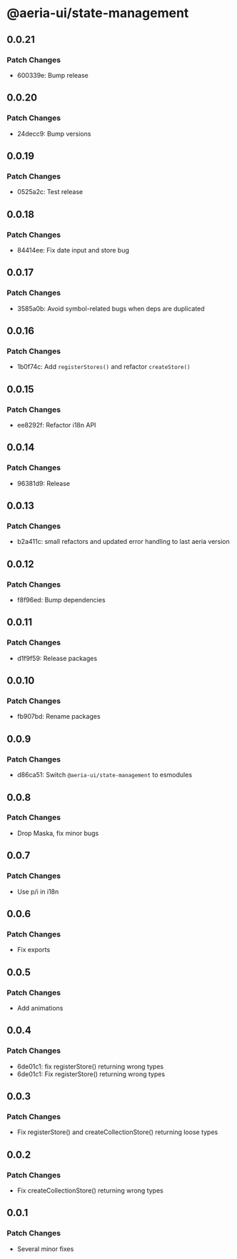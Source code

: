 # @aeria-ui/state-management

## 0.0.21

### Patch Changes

- 600339e: Bump release

## 0.0.20

### Patch Changes

- 24decc9: Bump versions

## 0.0.19

### Patch Changes

- 0525a2c: Test release

## 0.0.18

### Patch Changes

- 84414ee: Fix date input and store bug

## 0.0.17

### Patch Changes

- 3585a0b: Avoid symbol-related bugs when deps are duplicated

## 0.0.16

### Patch Changes

- 1b0f74c: Add `registerStores()` and refactor `createStore()`

## 0.0.15

### Patch Changes

- ee8292f: Refactor i18n API

## 0.0.14

### Patch Changes

- 96381d9: Release

## 0.0.13

### Patch Changes

- b2a411c: small refactors and updated error handling to last aeria version

## 0.0.12

### Patch Changes

- f8f96ed: Bump dependencies

## 0.0.11

### Patch Changes

- d1f9f59: Release packages

## 0.0.10

### Patch Changes

- fb907bd: Rename packages

## 0.0.9

### Patch Changes

- d86ca51: Switch `@aeria-ui/state-management` to esmodules

## 0.0.8

### Patch Changes

- Drop Maska, fix minor bugs

## 0.0.7

### Patch Changes

- Use p/i in i18n

## 0.0.6

### Patch Changes

- Fix exports

## 0.0.5

### Patch Changes

- Add animations

## 0.0.4

### Patch Changes

- 6de01c1: fix registerStore() returning wrong types
- 6de01c1: Fix registerStore() returning wrong types

## 0.0.3

### Patch Changes

- Fix registerStore() and createCollectionStore() returning loose types

## 0.0.2

### Patch Changes

- Fix createCollectionStore() returning wrong types

## 0.0.1

### Patch Changes

- Several minor fixes
